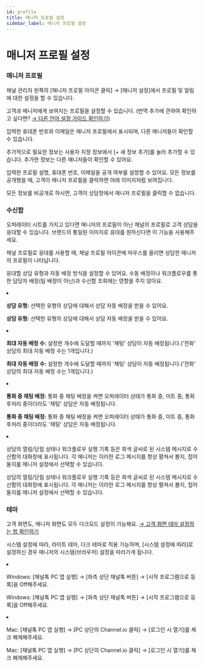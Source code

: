 ```yaml
---
id: profile
title: 매니저 프로필 설정
sidebar_label: 매니저 프로필 설정
---
```


# 매니저 프로필 설정

<h3 class="_heading_19a6y_1 _h3-laptop_19a6y_37"><span class="_color_1zdyc_1" style="color:var(--txt-black-darkest)">매니저 프로필</span></h3>

<p class="_text-wrapper_1eo3m_1 _paragraph_1udmy_1"><span class="_color_1zdyc_1" style="color:var(--txt-black-darkest)">채널 관리자 왼쪽의 [매니저 프로필 아이콘 클릭] → [매니저 설정]에서 프로필 및 알림에 대한 설정을 할 수 있습니다.</span></p>

<p class="_text-wrapper_1eo3m_1 _paragraph_1udmy_1"></p>

<p class="_text-wrapper_1eo3m_1 _paragraph_1udmy_1"></p>

<p class="_text-wrapper_1eo3m_1 _paragraph_1udmy_1"><span class="_color_1zdyc_1" style="color:var(--txt-black-darkest)">고객과 매니저에게 보여지는 프로필을 설정할 수 있습니다.
(번역 추가에 관하여 확인하고 싶다면? </span><span class="_color_1zdyc_1" style="color:var(--txt-black-darkest)"><a href="https://docs.channel.io/help/ko/articles/f6b84106" class="_hyperlink_1bfbt_1" target="__blank">→ 다른 언어 설정 가이드 확인하기)</a></span></p>

<p class="_text-wrapper_1eo3m_1 _paragraph_1udmy_1"></p>

<p class="_text-wrapper_1eo3m_1 _paragraph_1udmy_1"></p>

<p class="_text-wrapper_1eo3m_1 _paragraph_1udmy_1"></p>

<p class="_text-wrapper_1eo3m_1 _paragraph_1udmy_1"><span class="_color_1zdyc_1" style="color:var(--txt-black-darkest)">입력한 휴대폰 번호와 이메일은 매니저 프로필에서 표시되며, 다른 매니저들이 확인할 수 있습니다.</span></p>

<p class="_text-wrapper_1eo3m_1 _paragraph_1udmy_1"></p>

<p class="_text-wrapper_1eo3m_1 _paragraph_1udmy_1"></p>

<p class="_text-wrapper_1eo3m_1 _paragraph_1udmy_1"></p>

<p class="_text-wrapper_1eo3m_1 _paragraph_1udmy_1"><span class="_color_1zdyc_1" style="color:var(--txt-black-darkest)">추가적으로 필요한 정보는 사용자 지정 정보에서 [+ 새 정보 추가]를 눌러 추가할 수 있습니다. 추가한 정보는 다른 매니저들이 확인할 수 있어요.</span></p>

<p class="_text-wrapper_1eo3m_1 _paragraph_1udmy_1"></p>

<p class="_text-wrapper_1eo3m_1 _paragraph_1udmy_1"></p>

<p class="_text-wrapper_1eo3m_1 _paragraph_1udmy_1"></p>

<p class="_text-wrapper_1eo3m_1 _paragraph_1udmy_1"><span class="_color_1zdyc_1" style="color:var(--txt-black-darkest)">입력한 프로필 설명, 휴대폰 번호, 이메일을 공개 여부를 설정할 수 있어요. 모든 정보를 공개했을 때, 고객이 매니저 프로필을 클릭하면 아래 이미지처럼 보여집니다.</span></p>

<p class="_text-wrapper_1eo3m_1 _paragraph_1udmy_1"></p>

<p class="_text-wrapper_1eo3m_1 _paragraph_1udmy_1"></p>

<p class="_text-wrapper_1eo3m_1"><span class="_color_1zdyc_1" style="color:var(--txt-black-darkest)">모든 정보를 비공개로 하시면, 고객이 상담창에서 매니저 프로필을 클릭할 수 없습니다.</span></p>

<p class="_text-wrapper_1eo3m_1 _paragraph_1udmy_1"></p>

<p class="_text-wrapper_1eo3m_1 _paragraph_1udmy_1"></p>

<h3 class="_heading_19a6y_1 _h3-laptop_19a6y_37"><span class="_color_1zdyc_1" style="color:var(--txt-black-darkest)">수신함</span></h3>

<p class="_text-wrapper_1eo3m_1 _paragraph_1udmy_1"></p>

<p class="_text-wrapper_1eo3m_1 _paragraph_1udmy_1"><span class="_color_1zdyc_1" style="color:var(--txt-black-darkest)">오퍼레이터 시트를 가지고 있다면 매니저의 프로필이 아닌 채널의 프로필로 고객 상담을 응대할 수 있습니다. 브랜드의 통일된 이미지로 응대를 원하신다면 이 기능을 사용해주세요.</span></p>

<p class="_text-wrapper_1eo3m_1"><span class="_color_1zdyc_1" style="color:var(--txt-black-darkest)">채널 프로필로 응대를 사용할 때, 채널 프로필 아이콘에 마우스를 올리면 상담한 매니저의 프로필이 나타납니다.</span></p>

<p class="_text-wrapper_1eo3m_1 _paragraph_1udmy_1"></p>

<p class="_text-wrapper_1eo3m_1 _paragraph_1udmy_1"><span class="_color_1zdyc_1" style="color:var(--txt-black-darkest)">응대할 상담 유형과 자동 배정 방식을 설정할 수 있어요. 수동 배정이나 워크플로우를 통한 담당자 배정(팀 배정이 아닌)과 수신함 조회에는 영향을 주지 않아요. </span></p>

<p class="_text-wrapper_1eo3m_1 _paragraph_1udmy_1"></p>

<li class="_list-item_1fabq_1"><p class="_text-wrapper_1eo3m_1"><span class="_color_1zdyc_1" style="color:var(--txt-black-darkest)"><strong class="_bold_qbzoa_1">상담 유형:</strong></span><span class="_color_1zdyc_1" style="color:var(--txt-black-darkest)"> 선택한 유형의 상담에 대해서 상담 자동 배정을 받을 수 있어요. </span></p></li>

<p class="_text-wrapper_1eo3m_1"><span class="_color_1zdyc_1" style="color:var(--txt-black-darkest)"><strong class="_bold_qbzoa_1">상담 유형:</strong></span><span class="_color_1zdyc_1" style="color:var(--txt-black-darkest)"> 선택한 유형의 상담에 대해서 상담 자동 배정을 받을 수 있어요. </span></p>

<li class="_list-item_1fabq_1"><p class="_text-wrapper_1eo3m_1"><span class="_color_1zdyc_1" style="color:var(--txt-black-darkest)"><strong class="_bold_qbzoa_1">최대 자동 배정 수:</strong></span><span class="_color_1zdyc_1" style="color:var(--txt-black-darkest)"> 설정한 개수에 도달할 때까지 '채팅' 상담이 자동 배정됩니다.('전화' 상담의 최대 자동 배정 수는 1개입니다.)   </span></p></li>

<p class="_text-wrapper_1eo3m_1"><span class="_color_1zdyc_1" style="color:var(--txt-black-darkest)"><strong class="_bold_qbzoa_1">최대 자동 배정 수:</strong></span><span class="_color_1zdyc_1" style="color:var(--txt-black-darkest)"> 설정한 개수에 도달할 때까지 '채팅' 상담이 자동 배정됩니다.('전화' 상담의 최대 자동 배정 수는 1개입니다.)   </span></p>

<li class="_list-item_1fabq_1"><p class="_text-wrapper_1eo3m_1"><span class="_color_1zdyc_1" style="color:var(--txt-black-darkest)"><strong class="_bold_qbzoa_1">통화 중 채팅 배정:</strong></span><span class="_color_1zdyc_1" style="color:var(--txt-black-darkest)"> 통화 중 채팅 배정을 켜면 오퍼레이터 상태가 통화 중, 미트 중, 통화 후처리 중이더라도 '채팅' 상담은 자동 배정됩니다. </span></p></li>

<p class="_text-wrapper_1eo3m_1"><span class="_color_1zdyc_1" style="color:var(--txt-black-darkest)"><strong class="_bold_qbzoa_1">통화 중 채팅 배정:</strong></span><span class="_color_1zdyc_1" style="color:var(--txt-black-darkest)"> 통화 중 채팅 배정을 켜면 오퍼레이터 상태가 통화 중, 미트 중, 통화 후처리 중이더라도 '채팅' 상담은 자동 배정됩니다. </span></p>

<p class="_text-wrapper_1eo3m_1 _paragraph_1udmy_1"></p>

<li class="_list-item_1fabq_1"><p class="_text-wrapper_1eo3m_1"><span class="_color_1zdyc_1" style="color:var(--txt-black-darkest)">상담의 열림/닫힘 상태나 워크플로우 실행 기록 등은 회색 글씨로 된 시스템 메시지로 수신함의 대화창에 표시됩니다. 각 매니저는 이러한 로그 메시지를 항상 펼쳐서 볼지, 접어둘지를 매니저 설정에서 선택할 수 있습니다.</span></p></li>

<p class="_text-wrapper_1eo3m_1"><span class="_color_1zdyc_1" style="color:var(--txt-black-darkest)">상담의 열림/닫힘 상태나 워크플로우 실행 기록 등은 회색 글씨로 된 시스템 메시지로 수신함의 대화창에 표시됩니다. 각 매니저는 이러한 로그 메시지를 항상 펼쳐서 볼지, 접어둘지를 매니저 설정에서 선택할 수 있습니다.</span></p>

<h3 class="_heading_19a6y_1 _h3-laptop_19a6y_37"><span class="_color_1zdyc_1" style="color:var(--txt-black-darkest)">테마</span></h3>

<p class="_text-wrapper_1eo3m_1"><span class="_color_1zdyc_1" style="color:var(--txt-black-darkest)">고객 화면도, 매니저 화면도 모두 다크모드 설정이 가능해요. </span><span class="_color_1zdyc_1" style="color:var(--txt-black-darkest)"><a href="https://docs.channel.io/help/ko/articles/94f34984" class="_hyperlink_1bfbt_1" target="__blank">→ 고객 화면 테마 설정하는 법 확인하기</a></span></p>

<p class="_text-wrapper_1eo3m_1 _paragraph_1udmy_1"><span class="_color_1zdyc_1" style="color:var(--txt-black-darkest)">시스템 설정에 따라, 라이트 테마, 다크 테마로 적용 가능하며, [시스템 설정에 따라]로 설정하신 경우 매니저의 시스템(브라우저) 설정을 따라가게 됩니다.</span></p>

<p class="_text-wrapper_1eo3m_1 _paragraph_1udmy_1"></p>

<p class="_text-wrapper_1eo3m_1 _paragraph_1udmy_1"></p>

<li class="_list-item_1fabq_1"><p class="_text-wrapper_1eo3m_1">Windows: [채널톡 PC 앱 실행] → [좌측 상단 채널톡 버튼] → [시작 프로그램으로 등록]을 Off해주세요.</p></li>

<p class="_text-wrapper_1eo3m_1">Windows: [채널톡 PC 앱 실행] → [좌측 상단 채널톡 버튼] → [시작 프로그램으로 등록]을 Off해주세요.</p>

<li class="_list-item_1fabq_1"><p class="_text-wrapper_1eo3m_1">Mac: [채널톡 PC 앱 실행] → [PC 상단의 Channel.io 클릭] → [로그인 시 열기]를 체크 해제해주세요.</p></li>

<p class="_text-wrapper_1eo3m_1">Mac: [채널톡 PC 앱 실행] → [PC 상단의 Channel.io 클릭] → [로그인 시 열기]를 체크 해제해주세요.</p>

